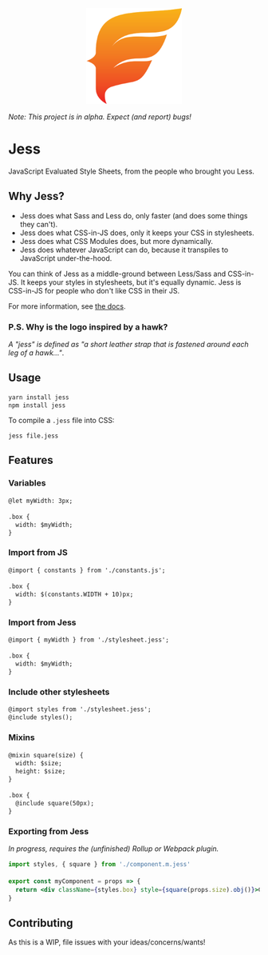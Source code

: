 <p style="text-align: center"><img width="192" src="https://raw.githubusercontent.com/jesscss/jess/master/packages/docs/static/img/android-chrome-192x192.png"></p>

_Note: This project is in alpha. Expect (and report) bugs!_
# Jess
JavaScript Evaluated Style Sheets, from the people who brought you Less.

## Why Jess?

* Jess does what Sass and Less do, only faster (and does some things they can't).
* Jess does what CSS-in-JS does, only it keeps your CSS in stylesheets.
* Jess does what CSS Modules does, but more dynamically.
* Jess does whatever JavaScript can do, because it transpiles to JavaScript under-the-hood.

You can think of Jess as a middle-ground between Less/Sass and CSS-in-JS. It keeps your styles in stylesheets, but it's equally dynamic. Jess is CSS-in-JS for people who don't like CSS in their JS.

For more information, see [the docs](https://jesscss.github.io/docs/).

### P.S. Why is the logo inspired by a hawk?

_A "jess" is defined as "a short leather strap that is fastened around each leg of a hawk..."_.

## Usage
```
yarn install jess
npm install jess
```
To compile a `.jess` file into CSS:
```
jess file.jess
```

## Features

### Variables
```less
@let myWidth: 3px;

.box {
  width: $myWidth;
}
```
### Import from JS
```less
@import { constants } from './constants.js';

.box {
  width: $(constants.WIDTH + 10)px;
}
```

### Import from Jess
```less
@import { myWidth } from './stylesheet.jess';

.box {
  width: $myWidth;
}
```

### Include other stylesheets
```less
@import styles from './stylesheet.jess';
@include styles();
```

### Mixins
```less
@mixin square(size) {
  width: $size;
  height: $size;
}

.box {
  @include square(50px);
}
```

### Exporting from Jess
_In progress, requires the (unfinished) Rollup or Webpack plugin._
```jsx
import styles, { square } from './component.m.jess'

export const myComponent = props => {
  return <div className={styles.box} style={square(props.size).obj()}>Component</div>
}
```


## Contributing
As this is a WIP, file issues with your ideas/concerns/wants!
